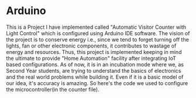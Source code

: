 # Arduino
This is a Project I have implemented called "Automatic Visitor Counter with Light Control" which is configured using Arduino IDE software.
The vision of the project is to conserve energy i.e., since we tend to forget turning off the lights, fan or other electronic components, it contributes to wastage of energy and resources. Thus, this project is implemented keeping in mind the ultimate to provide "Home Automation" facility after integrating IoT based configurations. As of now, it is in an incubation mode where we, as Second Year students, are trying to understand the basics of electronics and the real world problems while building it. Even if it is a basic model of our idea, it's accuracy is amazing. So here's the code we used to configure the microcontroller(in the counter file). 
